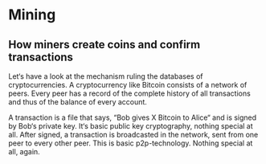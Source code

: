# Mining

## How miners create coins and confirm transactions

Let‘s have a look at the mechanism ruling the databases of cryptocurrencies. A cryptocurrency like Bitcoin consists of a network of peers. Every peer has a record of the complete history of all transactions and thus of the balance of every account.

A transaction is a file that says, “Bob gives X Bitcoin to Alice“ and is signed by Bob‘s private key. It‘s basic public key cryptography, nothing special at all. After signed, a transaction is broadcasted in the network, sent from one peer to every other peer. This is basic p2p-technology. Nothing special at all, again.
